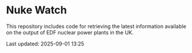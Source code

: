 # Nuke Watch

This repository includes code for retrieving the latest information available on the output of EDF nuclear power plants in the UK.

Last updated: 2025-09-01 13:25